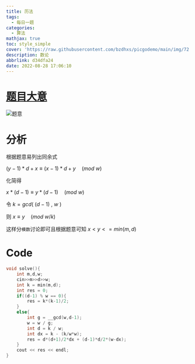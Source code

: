 ```yaml
---
title: 历法
tags:
  - 每日一题
categories:
  - 算法
mathjax: true
toc: style_simple
cover: 'https://raw.githubusercontent.com/bzdhxs/picgodemo/main/img/72.jpg'
description: 数论
abbrlink: d34dfa24
date: 2022-08-28 17:06:10
---
```




# [题目大意](http://oj.daimayuan.top/course/10/problem/913)

![题意](https://cdn.jsdelivr.net/gh/bzdhxs/picgodemo/img/image-20220824010835106.png)





# 分析

根据题意易列出同余式

$(y-1)*d+x \equiv (x-1)*d+y  \quad  (mod \ w)$

化简得

$x*(d-1) \equiv y*(d-1) \quad (mod \ w)$

令 $k = gcd( \ (d-1) \ , \ w \ )$

则 $x \equiv y \quad (mod \ w/k)$

这样分``模数``讨论即可且根据题意可知 $x < y <= min(m,d)$

# Code

```cpp
void solve(){
    int m,d,w;
    cin>>m>>d>>w;
    int k = min(m,d);
    int res = 0;
    if((d-1) % w == 0){
        res = k*(k-1)/2;
    }
    else{
        int g = __gcd(w,d-1);
        w = w / g;
        int d = k / w;
        int dx = k - (k/w*w);
        res = d*(d+1)/2*dx + (d-1)*d/2*(w-dx);
    }
    cout << res << endl;
}
```

